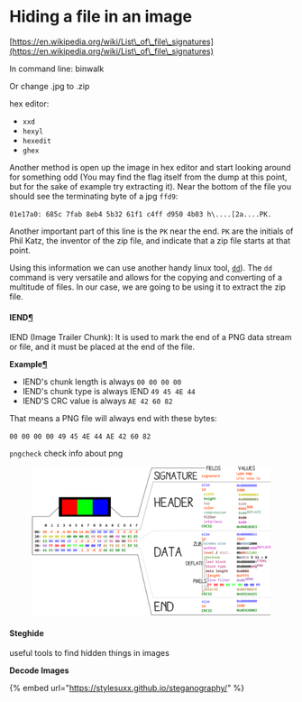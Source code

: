 # Hiding a file in an image

[https://en.wikipedia.org/wiki/List\_of\_file\_signatures](https://en.wikipedia.org/wiki/List\_of\_file\_signatures)

In command line: binwalk&#x20;

Or change .jpg to .zip

hex editor:

* `xxd`
* `hexyl`
* `hexedit`
* `ghex`

Another method is open up the image in hex editor and start looking around for something odd (You may find the flag itself from the dump at this point, but for the sake of example try extracting it). Near the bottom of the file you should see the terminating byte of a jpg `ffd9`:

`01e17a0: 685c 7fab 8eb4 5b32 61f1 c4ff d950 4b03 h\....[2a....PK.`

Another important part of this line is the `PK` near the end. `PK` are the initials of Phil Katz, the inventor of the zip file, and indicate that a zip file starts at that point.

Using this information we can use another handy linux tool, [`dd`](http://en.wikipedia.org/wiki/Dd\_\(Unix)). The `dd` command is very versatile and allows for the copying and converting of a multitude of files. In our case, we are going to be using it to extract the zip file.



#### IEND[¶](https://ctf-wiki.mahaloz.re/misc/picture/png/#iend) <a href="#iend" id="iend"></a>

IEND (Image Trailer Chunk): It is used to mark the end of a PNG data stream or file, and it must be placed at the end of the file.

**Example**[**¶**](https://ctf-wiki.mahaloz.re/misc/picture/png/#example)

* IEND's chunk length is always `00 00 00 00`
* IEND's chunk type is always IEND `49 45 4E 44`
* IEND'S CRC value is always `AE 42 60 82`

That means a PNG file will always end with these bytes:

`00 00 00 00 49 45 4E 44 AE 42 60 82`

`pngcheck` check info about png

<figure><img src="../.gitbook/assets/image (1).png" alt=""><figcaption></figcaption></figure>

#### Steghide

useful tools to find hidden things in images

**Decode Images**

{% embed url="https://stylesuxx.github.io/steganography/" %}



